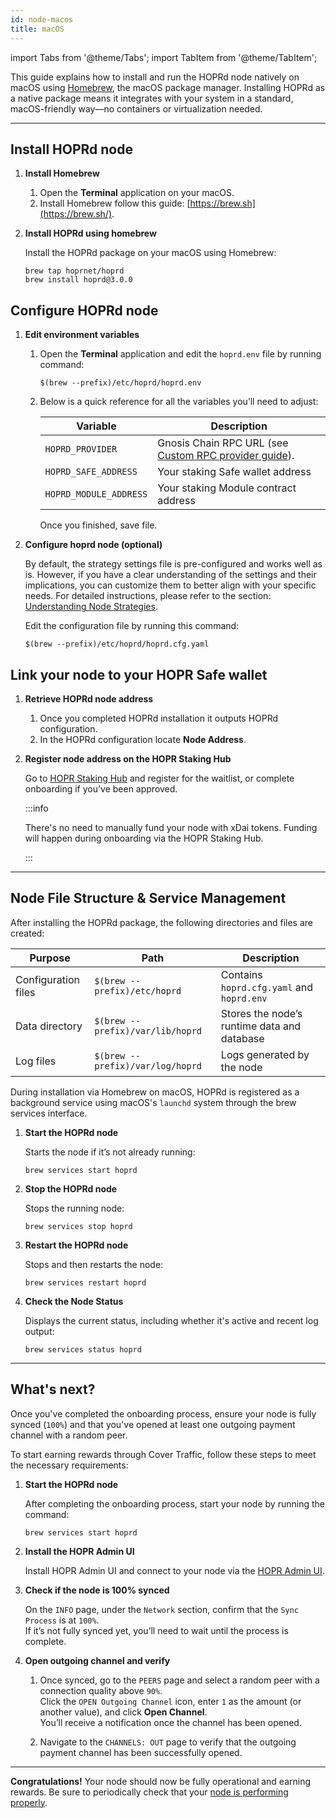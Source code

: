 ```yaml
---
id: node-macos
title: macOS
---
```


import Tabs from '@theme/Tabs';
import TabItem from '@theme/TabItem';

This guide explains how to install and run the HOPRd node natively on macOS using [Homebrew](https://brew.sh), the macOS package manager. Installing HOPRd as a native package means it integrates with your system in a standard, macOS-friendly way—no containers or virtualization needed.

---

## Install HOPRd node

1. **Install Homebrew**

   1. Open the **Terminal** application on your macOS.
   2. Install Homebrew follow this guide: [https://brew.sh](https://brew.sh/).

2. **Install HOPRd using homebrew**

   Install the HOPRd package on your macOS using Homebrew:

   ```
   brew tap hoprnet/hoprd
   brew install hoprd@3.0.0
   ```

## Configure HOPRd node 

1. **Edit environment variables**

   1. Open the **Terminal** application and edit the `hoprd.env` file by running command:
   
      ```
      $(brew --prefix)/etc/hoprd/hoprd.env
      ```

   2. Below is a quick reference for all the variables you’ll need to adjust:
      
      | Variable                     | Description                              |
      | ---------------------------- | ---------------------------------------- |
      | `HOPRD_PROVIDER`      | Gnosis Chain RPC URL (see [Custom RPC provider guide](./custom-rpc-provider.md)).          |
      | `HOPRD_SAFE_ADDRESS`           | Your staking Safe wallet address     |
      | `HOPRD_MODULE_ADDRESS`      | Your staking Module contract address |

      Once you finished, save file.

2. **Configure hoprd node (optional)**

   By default, the strategy settings file is pre-configured and works well as is. However, if you have a clear understanding of the settings and their implications, you can customize them to better align with your specific needs. For detailed instructions, please refer to the section: [Understanding Node Strategies](./manage-node-strategies.md#understanding-node-strategies).

   Edit the configuration file by running this command:
   
   ```
   $(brew --prefix)/etc/hoprd/hoprd.cfg.yaml
   ```

## Link your node to your HOPR Safe wallet

1. **Retrieve HOPRd node address**

   1. Once you completed HOPRd installation it outputs HOPRd configuration.
   2. In the HOPRd configuration locate **Node Address**.

2. **Register node address on the HOPR Staking Hub**

   Go to [HOPR Staking Hub](https://hub.hoprnet.org) and register for the waitlist, or complete onboarding if you’ve been approved.

   :::info

   There's no need to manually fund your node with xDai tokens. Funding will happen during onboarding via the HOPR Staking Hub.

   :::

---

## Node File Structure & Service Management

After installing the HOPRd package, the following directories and files are created:

| **Purpose**         | **Path**                      | **Description**                             |
| ------------------- | ----------------------------- | ------------------------------------------- |
| Configuration files | `$(brew --prefix)/etc/hoprd`     | Contains `hoprd.cfg.yaml` and `hoprd.env`   |
| Data directory      | `$(brew --prefix)/var/lib/hoprd` | Stores the node’s runtime data and database |
| Log files           | `$(brew --prefix)/var/log/hoprd` | Logs generated by the node                  |

During installation via Homebrew on macOS, HOPRd is registered as a background service using macOS's `launchd` system through the brew services interface.  

1. **Start the HOPRd node**

   Starts the node if it’s not already running:

   ```
   brew services start hoprd
   ```

2. **Stop the HOPRd node**

   Stops the running node:

   ```
   brew services stop hoprd
   ```

3. **Restart the HOPRd node**

   Stops and then restarts the node:

   ```
   brew services restart hoprd
   ```

4. **Check the Node Status**

   Displays the current status, including whether it's active and recent log output:

   ```
   brew services status hoprd
   ```

---

## What's next?

Once you've completed the onboarding process, ensure your node is fully synced (`100%`) and that you've opened at least one outgoing payment channel with a random peer.

To start earning rewards through Cover Traffic, follow these steps to meet the necessary requirements:

1. **Start the HOPRd node**

   After completing the onboarding process, start your node by running the command:

   ```
   brew services start hoprd
   ```

2. **Install the HOPR Admin UI** 

   Install HOPR Admin UI and connect to your node via the [HOPR Admin UI](./node-management-admin-ui.md#installing-hopr-admin-ui).

3. **Check if the node is 100% synced**

   On the `INFO` page, under the `Network` section, confirm that the `Sync Process` is at `100%`.  
   If it’s not fully synced yet, you’ll need to wait until the process is complete.

4. **Open outgoing channel and verify**

   1. Once synced, go to the `PEERS` page and select a random peer with a connection quality above `90%`.  
   Click the `OPEN Outgoing Channel` icon, enter `1` as the amount (or another value), and click **Open Channel**.  
   You’ll receive a notification once the channel has been opened.
   
   2. Navigate to the `CHANNELS: OUT` page to verify that the outgoing payment channel has been successfully opened.

---

**Congratulations!** Your node should now be fully operational and earning rewards. Be sure to periodically check that your [node is performing properly](./troubleshooting.md#how-to-check-if-my-node-is-performing-normally).